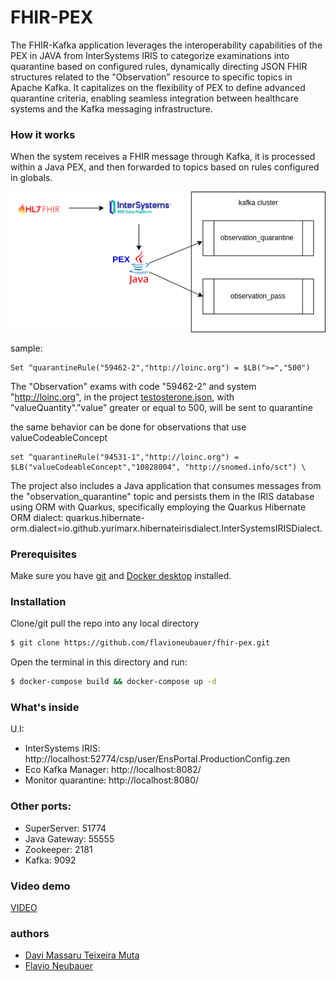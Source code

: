 # FHIR-PEX

The FHIR-Kafka application leverages the interoperability capabilities of the PEX in JAVA from InterSystems IRIS to categorize examinations into quarantine based on configured rules, dynamically directing JSON FHIR structures related to the "Observation" resource to specific topics in Apache Kafka. It capitalizes on the flexibility of PEX to define advanced quarantine criteria, enabling seamless integration between healthcare systems and the Kafka messaging infrastructure.

### How it works

When the system receives a FHIR message through Kafka, it is processed within a Java PEX, and then forwarded to topics based on rules configured in globals.

 ![](https://raw.githubusercontent.com/flavioneubauer/fhir-pex/pex/docs/pex_flow.png)

sample:
```
Set ^quarantineRule("59462-2","http://loinc.org") = $LB(">=","500") 
```

The "Observation" exams with code "59462-2" and system "http://loinc.org", in the project [testosterone.json](/data/testosterone.json), with "valueQuantity"."value" greater or equal to 500, will be sent to quarantine

the same behavior can be done for observations that use valueCodeableConcept

```
set ^quarantineRule("94531-1","http://loinc.org") = $LB("valueCodeableConcept","10828004", "http://snomed.info/sct") \
```


The project also includes a Java application that consumes messages from the "observation_quarantine" topic and persists them in the IRIS database using ORM with Quarkus, specifically employing the Quarkus Hibernate ORM dialect: quarkus.hibernate-orm.dialect=io.github.yurimarx.hibernateirisdialect.InterSystemsIRISDialect.

### Prerequisites

Make sure you have [git](https://git-scm.com/book/en/v2/Getting-Started-Installing-Git) and [Docker desktop](https://www.docker.com/products/docker-desktop) installed.

### Installation

Clone/git pull the repo into any local directory

```sh
$ git clone https://github.com/flavioneubauer/fhir-pex.git
```

Open the terminal in this directory and run:

```sh
$ docker-compose build && docker-compose up -d
```

### What's inside

U.I:
- InterSystems IRIS: http://localhost:52774/csp/user/EnsPortal.ProductionConfig.zen
- Eco Kafka Manager: http://localhost:8082/
- Monitor quarantine: http://localhost:8080/

### Other ports:

- SuperServer: 51774
- Java Gateway: 55555
- Zookeeper: 2181
- Kafka: 9092

### Video demo

[VIDEO](https://www.youtube.com/watch?v=73vGRVbndi8)

### authors
- [Davi Massaru Teixeira Muta](https://community.intersystems.com/user/davi-massaru-teixeira-muta)
- [Flavio Neubauer](https://community.intersystems.com/user/flavio-neubauer)